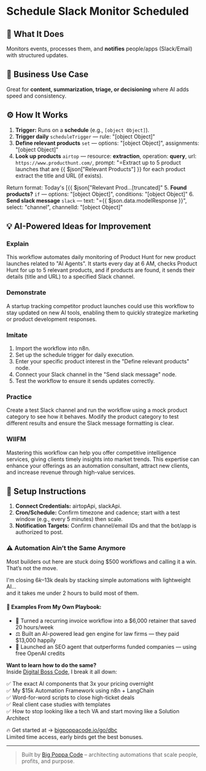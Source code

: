 # Schedule Slack Monitor Scheduled
## 🚀 What It Does
Monitors events, processes them, and **notifies** people/apps (Slack/Email) with structured updates.

## 💼 Business Use Case
Great for **content, summarization, triage, or decisioning** where AI adds speed and consistency.

## ⚙️ How It Works
1. **Trigger:** Runs on a **schedule** (e.g., `[object Object]`).
2. **Trigger daily** `scheduleTrigger` — rule: "[object Object]"
3. **Define relevant products** `set` — options: "[object Object]", assignments: "[object Object]"
4. **Look up products** `airtop` — resource: **extraction**, operation: **query**, url: `https://www.producthunt.com/`, prompt: "=Extract up to 5 product launches that are {{ $json["Relevant Products"] }} for each product extract the title and URL (if exists).

Return format:
Today's [{{ $json["Relevant Prod…[truncated]"
5. **Found products?** `if` — options: "[object Object]", conditions: "[object Object]"
6. **Send slack message** `slack` — text: "={{ $json.data.modelResponse }}", select: "channel", channelId: "[object Object]"

## 💡 AI-Powered Ideas for Improvement
### Explain
This workflow automates daily monitoring of Product Hunt for new product launches related to "AI Agents". It starts every day at 6 AM, checks Product Hunt for up to 5 relevant products, and if products are found, it sends their details (title and URL) to a specified Slack channel.

### Demonstrate
A startup tracking competitor product launches could use this workflow to stay updated on new AI tools, enabling them to quickly strategize marketing or product development responses.

### Imitate
1. Import the workflow into n8n.
2. Set up the schedule trigger for daily execution.
3. Enter your specific product interest in the "Define relevant products" node.
4. Connect your Slack channel in the "Send slack message" node.
5. Test the workflow to ensure it sends updates correctly.

### Practice
Create a test Slack channel and run the workflow using a mock product category to see how it behaves. Modify the product category to test different results and ensure the Slack message formatting is clear.

### WIIFM
Mastering this workflow can help you offer competitive intelligence services, giving clients timely insights into market trends. This expertise can enhance your offerings as an automation consultant, attract new clients, and increase revenue through high-value services.

## 🔧 Setup Instructions
1. **Connect Credentials:** airtopApi, slackApi.
2. **Cron/Schedule:** Confirm timezone and cadence; start with a test window (e.g., every 5 minutes) then scale.
3. **Notification Targets:** Confirm channel/email IDs and that the bot/app is authorized to post.

### ⚠️ Automation Ain’t the Same Anymore

Most builders out here are stuck doing $500 workflows and calling it a win.  
That’s not the move.  

I'm closing $6k–$13k deals by stacking simple automations with lightweight AI...  
and it takes me under 2 hours to build most of them.

#### 🧠 Examples From My Own Playbook:
- 🔁 Turned a recurring invoice workflow into a $6,000 retainer that saved 20 hours/week  
- ⚖️ Built an AI-powered lead gen engine for law firms — they paid $13,000 happily  
- 🚀 Launched an SEO agent that outperforms funded companies — using free OpenAI credits  

**Want to learn how to do the same?**  
Inside [Digital Boss Code](https://bigpoppacode.io/go/dbc), I break it all down:

✅ The exact AI components that 3x your pricing overnight  
✅ My $15k Automation Framework using n8n + LangChain  
✅ Word-for-word scripts to close high-ticket deals  
✅ Real client case studies with templates  
✅ How to stop looking like a tech VA and start moving like a Solution Architect  

🔥 Get started at → [bigpoppacode.io/go/dbc](https://bigpoppacode.io/go/dbc)  
Limited time access, early birds get the best bonuses.

---
> Built by [Big Poppa Code](https://bigpoppacode.io) – architecting automations that scale people, profits, and purpose.
